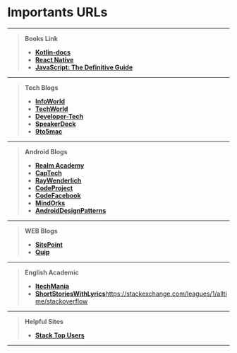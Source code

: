 

Importants URLs
=======

----------
 
>    **Books Link**
>  - [ **Kotlin-docs**](https://kotlinlang.org/docs/kotlin-docs.pdf)
>  -  [ **React Native**](https://facebook.github.io/react-native/docs/getting-started.html)
>  -  [ **JavaScript: The Definitive Guide**](ftp://ftp.micronet-rostov.ru/linux-support/books/programming/JavaScript/[O%60Reilly]%20-%20JavaScript.%20The%20Definitive%20Guide,%206th%20ed.%20-%20[Flanagan].pdf)


----------
>    **Tech Blogs**
>  -  [ **InfoWorld**](https://www.infoworld.com/)
>  -  [ **TechWorld**](https://www.techworld.com)
>  -  [ **Developer-Tech**](https://www.developer-tech.com/)
>  -  [ **SpeakerDeck**](https://speakerdeck.com/)
>  -  [ **9to5mac**](https://9to5mac.com/)


----------


>    **Android Blogs**
>  -  [ **Realm Academy**](https://academy.realm.io/section/android/)
>  -  [ **CapTech**](https://www.captechconsulting.com/search#sort=relevancy)
>  -  [ **RayWenderlich**](https://www.raywenderlich.com/)
>  -  [ **CodeProject**](https://www.codeproject.com/Tags/Android)
>  -  [ **CodeFacebook**](https://code.facebook.com/android/)
>  -  [ **MindOrks**](https://blog.mindorks.com/tagged/android)
>  -  [ **AndroidDesignPatterns**](http://www.androiddesignpatterns.com/)
>  

----------

>    **WEB Blogs**
>  -  [ **SitePoint**](https://www.sitepoint.com/)
>  -  [ **Quip**](https://quip.com)
>  

----------
>    **English Academic**
>  -  [ **ItechMania**](http://www.itechmania.com/100-famous-urdu-proverbs-with-roman-urdu-and-english-translation/)
>  -  [ **ShortStoriesWithLyrics**](http://listentogenius.com)https://stackexchange.com/leagues/1/alltime/stackoverflow
>  

----------


>    **Helpful Sites**
>  -  [ **Stack Top Users**](https://stackexchange.com/leagues/1/alltime/stackoverflow)
>  

----------


